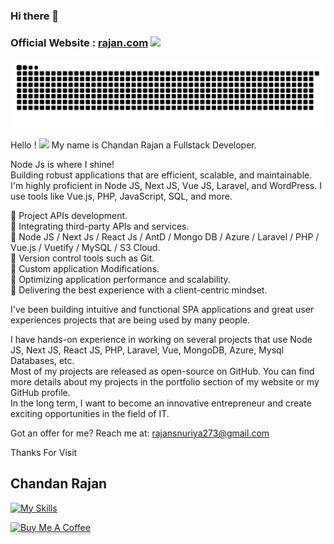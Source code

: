 ### Hi there 👋

<h3>
  Official Website : <a href="https://google.com/" target="_blank">rajan.com</a>
    <a href="https:/rajan.com/"><img src="https://media.giphy.com/media/hvRJCLFzcasrR4ia7z/giphy.gif"  width="28"></a>
</h3>

![Image Caption](./assets/rajan-snake.svg)

Hello ! <a href="https:/google.com/"><img src="https://media.giphy.com/media/hvRJCLFzcasrR4ia7z/giphy.gif"  width="20"></a>   My name is Chandan Rajan a Fullstack Developer.

Node Js is where I shine!<br>
Building robust applications that are efficient, scalable, and maintainable.<br>
I'm highly proficient in Node JS, Next JS, Vue JS, Laravel, and WordPress. I use tools like Vue.js, PHP, JavaScript, SQL, and more.

🚀 Project APIs development.<br>
🚀 Integrating third-party APIs and services.<br>
🚀 Node JS / Next Js / React Js / AntD / Mongo DB / Azure / Laravel / PHP / Vue.js / Vuetify /  MySQL / S3 Cloud.<br>
🚀 Version control tools such as Git.<br>
🚀 Custom application Modifications.<br>
🚀 Optimizing application performance and scalability.<br>
🚀 Delivering the best experience with a client-centric mindset.<br>

I've been building intuitive and functional SPA applications and great user experiences projects that are being used by many people.

I have hands-on experience in working on several projects that use Node JS, Next JS, React JS, PHP, Laravel, Vue, MongoDB, Azure, Mysql Databases, etc.<br> 
Most of my projects are released as open-source on GitHub. You can find more details about my projects in the portfolio section of my website or my GitHub profile. <br>
In the long term, I want to become an innovative entrepreneur and create exciting opportunities in the field of IT.<br>

Got an offer for me? Reach me at: rajansnuriya273@gmail.com 

Thanks For Visit
<h2>Chandan Rajan</h2>
<!-- <img src="https://rajan.com/img/signature-black.png" alt="Chandan-rajan" height="55"> -->

[![My Skills](https://skills.thijs.gg/icons?i=html,css,js,node,next,vue,vuetify,php,laravel,mysql,git,ubuntu)](https://skills.thijs.gg)

<a href="https://ko-fi.com/rajansnuriya273" target="_blank">
<img src="https://www.buymeacoffee.com/assets/img/custom_images/orange_img.png" alt="Buy Me A Coffee" style="height: 41px !important;width: 174px !important;box-shadow: 0px 3px 2px 0px rgba(190, 190, 190, 0.5) !important;-webkit-box-shadow: 0px 3px 2px 0px rgba(190, 190, 190, 0.5) !important;" >
</a>

<!--
**https://github.com/Chandan273** is a ✨ _special_ ✨ repository because its `README.md` (this file) appears on your GitHub profile.
-->
